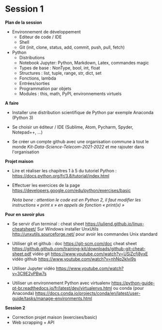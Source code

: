 # Session 1
**Plan de la session**

- Environnement de développement
  - Editeur de code / IDE
  - Shell
  - Git (init, clone, status, add, commit, push, pull, fetch)
- Python
  - Distributions
  - Notebook Jupyter: Python, Markdown, Latex, commandes magic
  - Types de base : NonType, bool, int, float
  - Structures : list, tuple, range, str, dict, set
  - Fonctions, lambda
  - Entrées/sorties
  - Programmation par objets
  - Modules : this, math, PyPI, environnements virtuels



**A faire**

- Installer une distribution scientifique de Python par exemple Anaconda (Python 3)

- Se choisir un éditeur / IDE (Sublime, Atom, Pycharm, Spyder, Notepad++, ...)

- Se créer un compte github avec une organisation commune à tout le monde *Kit-Data-Science-Telecom-2021-2022* et me rajouter dans l'organisation

  

**Projet maison**

- Lire et réaliser les chapitres 1 à 5 du tutoriel Python : https://docs.python.org/fr/3.8/tutorial/index.html

- Effectuer les exercices de la page https://developers.google.com/edu/python/exercises/basic

  *Nota bene : attention le code est en Python 2, il faut modifier les instructions « print x » en appels de fonction « print(x) »*



**Pour en savoir plus**

- Se servir d’un terminal : cheat sheet  https://juliend.github.io/linux-cheatsheet/ Sur Windows installer UnxUtils http://unxutils.sourceforge.net/ pour avoir les commandes Unix standard

- Utiliser git et github : doc https://git-scm.com/doc cheat sheet https://github.github.com/training-kit/downloads/github-git-cheat-sheet.pdf vidéo git https://www.youtube.com/watch?v=USjZcfj8yxE vidéo github https://www.youtube.com/watch?v=nhNq2kIvi9s
- Utiliser Jupyter vidéo https://www.youtube.com/watch?v=3C9E2yPBw7s
- Utiliser un environnement Python avec virtualenv https://python-guide-pt-br.readthedocs.io/fr/latest/dev/virtualenvs.html  ou conda (pour Anaconda) https://docs.conda.io/projects/conda/en/latest/user-guide/tasks/manage-environments.html




**Session 2**

- Correction projet maison (exercises/basic)
- Web scrapping + API

